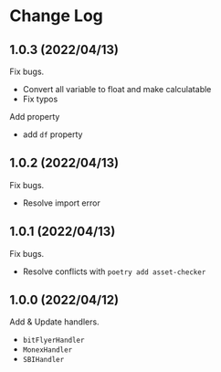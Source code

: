 # Change Log
## 1.0.3 (2022/04/13)
Fix bugs.
* Convert all variable to float and make calculatable
* Fix typos

Add property
* add `df` property

## 1.0.2 (2022/04/13)
Fix bugs.
* Resolve import error

## 1.0.1 (2022/04/13)
Fix bugs.
* Resolve conflicts with `poetry add asset-checker`

## 1.0.0 (2022/04/12)
Add & Update handlers.
* `bitFlyerHandler`
* `MonexHandler`
* `SBIHandler`
